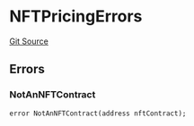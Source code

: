 # NFTPricingErrors
[Git Source](https://github.com/thrackle-io/rules-engine/blob/ea7b4b1d8c8b9c92a6391cd0b67fbb323cf4419d/src/common/IErrors.sol)


## Errors
### NotAnNFTContract

```solidity
error NotAnNFTContract(address nftContract);
```

